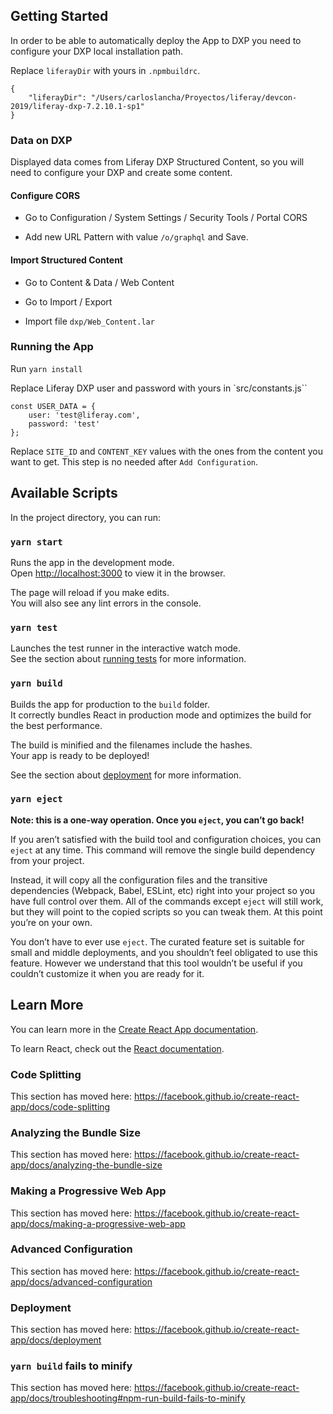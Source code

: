 ## Getting Started

In order to be able to automatically deploy the App to DXP you need to configure your DXP local installation path.

Replace `liferayDir` with yours in `.npmbuildrc`.
```
{
    "liferayDir": "/Users/carloslancha/Proyectos/liferay/devcon-2019/liferay-dxp-7.2.10.1-sp1"
}
```

### Data on DXP
Displayed data comes from Liferay DXP Structured Content, so you will need to configure your DXP and create some content.

#### Configure CORS

- Go to Configuration / System Settings / Security Tools / Portal CORS

- Add new URL Pattern with value `/o/graphql` and Save.

#### Import Structured Content

- Go to Content & Data / Web Content

- Go to Import / Export

- Import file `dxp/Web_Content.lar`

### Running the App

Run `yarn install`

Replace Liferay DXP user and password with yours in `src/constants.js``
```
const USER_DATA = {
    user: 'test@liferay.com',
    password: 'test'
};
```

Replace `SITE_ID` and `CONTENT_KEY` values with the ones from the content you want to get. This step is no needed after `Add Configuration`.

## Available Scripts

In the project directory, you can run:

### `yarn start`

Runs the app in the development mode.<br />
Open [http://localhost:3000](http://localhost:3000) to view it in the browser.

The page will reload if you make edits.<br />
You will also see any lint errors in the console.

### `yarn test`

Launches the test runner in the interactive watch mode.<br />
See the section about [running tests](https://facebook.github.io/create-react-app/docs/running-tests) for more information.

### `yarn build`

Builds the app for production to the `build` folder.<br />
It correctly bundles React in production mode and optimizes the build for the best performance.

The build is minified and the filenames include the hashes.<br />
Your app is ready to be deployed!

See the section about [deployment](https://facebook.github.io/create-react-app/docs/deployment) for more information.

### `yarn eject`

**Note: this is a one-way operation. Once you `eject`, you can’t go back!**

If you aren’t satisfied with the build tool and configuration choices, you can `eject` at any time. This command will remove the single build dependency from your project.

Instead, it will copy all the configuration files and the transitive dependencies (Webpack, Babel, ESLint, etc) right into your project so you have full control over them. All of the commands except `eject` will still work, but they will point to the copied scripts so you can tweak them. At this point you’re on your own.

You don’t have to ever use `eject`. The curated feature set is suitable for small and middle deployments, and you shouldn’t feel obligated to use this feature. However we understand that this tool wouldn’t be useful if you couldn’t customize it when you are ready for it.

## Learn More

You can learn more in the [Create React App documentation](https://facebook.github.io/create-react-app/docs/getting-started).

To learn React, check out the [React documentation](https://reactjs.org/).

### Code Splitting

This section has moved here: https://facebook.github.io/create-react-app/docs/code-splitting

### Analyzing the Bundle Size

This section has moved here: https://facebook.github.io/create-react-app/docs/analyzing-the-bundle-size

### Making a Progressive Web App

This section has moved here: https://facebook.github.io/create-react-app/docs/making-a-progressive-web-app

### Advanced Configuration

This section has moved here: https://facebook.github.io/create-react-app/docs/advanced-configuration

### Deployment

This section has moved here: https://facebook.github.io/create-react-app/docs/deployment

### `yarn build` fails to minify

This section has moved here: https://facebook.github.io/create-react-app/docs/troubleshooting#npm-run-build-fails-to-minify
